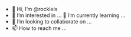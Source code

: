 - 👋 Hi, I’m @rockleis
- 👀 I’m interested in ...
🌱 I’m currently learning ...
- 💞️ I’m looking to collaborate on ...
- 📫 How to reach me ...

<!---
rockleis/rockleis is a ✨ special ✨ repository because its `README.md` (this file) appears on your GitHub profile.
You can click the Preview link to take a look at your changes.
--->
